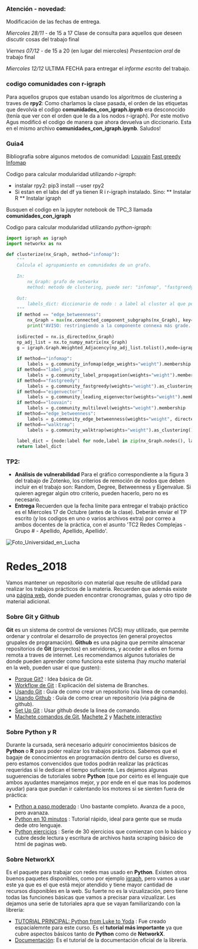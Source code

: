 ### Atención - novedad:
Modificación de las fechas de entrega.

_Miercoles 28/11_ - de 15 a 17
    Clase de consulta para aquellos que deseen discutir cosas del trabajo final

_Viernes 07/12_ - de 15 a 20  (en lugar del miercoles)
   *Presentacion oral* de trabajo final

_Miercoles 12/12_ ULTIMA FECHA para entregar el *informe escrito* del trabajo.


### codigo comunidades con r-igraph
Para aquellos grupos que estaban usando los algoritmos de clustering a traves de **rpy2**: Como charlamos la clase pasada, el orden de las etiquetas que devolvía el codigo **comunidades_con_igraph.ipynb** era desconocido (tenía que ver con el orden que le da a los nodos r-igraph). Por este motivo Agus modificó el codigo de manera que ahora devuelva un diccionario. Esta en el mismo archivo **comunidades_con_igraph.ipynb**. Saludos!

### Guia4

Bibliografia sobre algunos metodos de comunidad:
[Louvain](https://arxiv.org/pdf/0803.0476.pdf)
[Fast greedy](https://arxiv.org/pdf/cond-mat/0408187.pdf)
[Infomap](http://www.mapequation.org/)



Codigo para calcular modularidad utilizando *r-igraph*:
* instalar rpy2: pip3 install --user rpy2
* Si estan en el labs del df ya tienen R i r-igraph instalado. Sino:
** Instalar R
** Instalar igraph

Busquen el codigo en la jupyter notebook de TPC_3 llamada __comunidades_con_igraph__

Codigo para calcular modularidad utilizando *python-igraph*:

```python
import igraph as igraph
import networkx as nx

def clusterize(nx_Graph, method="infomap"):
    """
    Calcula el agrupamiento en comunidades de un grafo.
    
    In:
        nx_Graph: grafo de networkx
        method: metodo de clustering, puede ser: "infomap", "fastgreedy", "eigenvector", "louvain", "edge_betweenness","label_prop", "walktrap", ""
        
    Out:
        labels_dict: diccionario de nodo : a label al cluster al que pertenece.
    """
    if method == "edge_betweenness":
        nx_Graph = max(nx.connected_component_subgraphs(nx_Graph), key=len)#se queda con la componente más grande.
        print("AVISO: restringiendo a la componente connexa más grade. De otro modo falla el algoritmo de detección de comunidades edge_betweenness.")
    
    isdirected = nx.is_directed(nx_Graph)
    np_adj_list = nx.to_numpy_matrix(nx_Graph)
    g = igraph.Graph.Weighted_Adjacency(np_adj_list.tolist(),mode=igraph.ADJ_UPPER)
   
    if method=="infomap":
        labels = g.community_infomap(edge_weights="weight").membership
    if method=="label_prop":
        labels = g.community_label_propagation(weights="weight").membership
    if method=="fastgreedy":
        labels = g.community_fastgreedy(weights="weight").as_clustering().membership
    if method=="eigenvector":
        labels = g.community_leading_eigenvector(weights="weight").membership
    if method=="louvain":
        labels = g.community_multilevel(weights="weight").membership
    if method=="edge_betweenness":
        labels = g.community_edge_betweenness(weights="weight", directed=isdirected).as_clustering().membership
    if method=="walktrap":
        labels = g.community_walktrap(weights="weight").as_clustering().membership
    
    label_dict = {node:label for node,label in zip(nx_Graph.nodes(), labels)}
    return label_dict
```

### TP2:
* **Análisis de vulnerabilidad** Para el gráfico correspondiente a la figura 3 del trabajo de Zotenko, los criterios de remoción de nodos que deben incluir en el trabajo son: Random, Degree, Betweenness y Eigenvalue. Si quieren agregar algún otro criterio, pueden hacerlo, pero no es necesario.
* **Entrega** Recuerden que la fecha límite para entregar el trabajo práctico es el Miercoles 17 de Octubre (antes de la clase). Deberán enviar el TP escrito (y los codigos en uno o varios archivos extra) por correo a ambos docentes de la práctica, con el asunto 'TC2 Redes Complejas - Grupo # - Apellido, Apellido, Apellido'.


![Foto_Universidad_en_Lucha](https://github.com/gon-uri/Redes_2018/blob/master/Fotos/Foto_recortada.jpg)

# Redes_2018
Vamos mantener un repositorio con material que resulte de utilidad para realizar los trabajos prácticos de la materia. Recuerden que además existe una [página web](http://materias.df.uba.ar/redesa2018c2/), donde pueden encontrar cronogramas, guías y otro tipo de material adicional.

### Sobre Git y Github
**Git** es un sistema de control de versiones (VCS) muy utilizado, que permite ordenar y controlar el desarrollo de proyectos (en general proyectos grupales de programación). **Github** es una página que permite almacenar repositorios de **Git** (proyectos) en servidores, y acceder a ellos en forma remota a traves de internet.
Les recomendamos algunos tutoriales de donde pueden aprender como funciona este sistema (hay *mucho* material en la web, pueden usar el que gusten):

* [Porque Git?](https://guides.github.com/introduction/git-handbook/) : Idea básica de Git.
* [Workflow de Git](https://guides.github.com/introduction/flow/) : Explicación del sistema de Branches.
* [Usando Git](http://rogerdudler.github.io/git-guide/index.es.html) : Guía de como crear un repositorio (via linea de comando).
* [Usando Github](https://guides.github.com/activities/hello-world/) : Guía de como crear un repositorio (via página de github).
* [Set Up Git](https://help.github.com/articles/set-up-git/) : Usar github desde la linea de comando.
* [Machete comandos de Git](https://services.github.com/on-demand/downloads/github-git-cheat-sheet.pdf), [Machete 2](https://gist.github.com/davfre/8313299) y [Machete interactivo](http://ndpsoftware.com/git-cheatsheet.html#loc=stash;)


### Sobre Python y R
Durante la cursada, será necesario adquirir conocimientos básicos de **Python** o **R** para poder realizar los trabajos prácticos.  Sabemos que el bagaje de conocimientos en programación dentro del curso es diverso, pero estamos convencidos que todos podrán realizar las prácticas requeridas si le dedican el tiempo suficiente. Les dejamos algunas suguerencias de tutoriales sobre **Python** (que por ceirto es el lenguaje que ambos ayudantes manejamos mejor, y por ende en el que mas los podemos ayudar) para que puedan ir calentando los motores si se sienten fuera de práctica:

* [Python a paso moderado](https://www.programiz.com/python-programming/statement-indentation-comments) : Uno bastante completo. Avanza de a poco, pero avanaza.
* [Python en 10 minutos](https://www.stavros.io/tutorials/python/) : Tutorial rápido, ideal para gente que se muda dede otro lenguaje.
* [Python ejercicios](https://www.practicepython.org/) : Serie de 30 ejercicios que comienzan con lo básico y cubre desde lectura y escritura de archivos hasta scraping básico de html de paginas web. 

### Sobre NetworkX
Es el paquete para trabajar con redes mas usado en **Python**. Existen otros buenos paquetes disponibles, como por ejemplo [igraph](http://igraph.org/python/), pero vamos a usar este ya que es el que está mejor atendido y tiene mayor cantidad de recursos disponibles en la web. Su fuerte no es la vizualización, pero tiene todas las funciones básicas que vamos a precisar para vizualizar. Les dejamos una serie de tutoriales apra que se vayan familiarizando con la libreria:

* [TUTORIAL PRINCIPAL: Python from Luke to Yoda](https://github.com/gon-uri/Redes_2018/blob/master/Python%20from%20Luke%20to%20Yoda.ipynb) : Fue creado espacialemnte para este curso. Es el **tutorial más importante** ya que cubre aspectos básicos tanto de **Python** como de **NetworkX**.
* [Documentación](https://networkx.github.io/documentation/latest/tutorial.html): Es el tutorial de la documentación oficial de la libreria.
